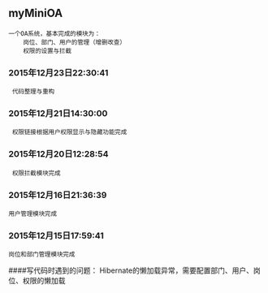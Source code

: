 ## myMiniOA
    一个OA系统，基本完成的模块为：
        岗位、部门、用户的管理（增删改查）
        权限的设置与拦截

### 2015年12月23日22:30:41
     代码整理与重构   
      
### 2015年12月21日14:30:00
     权限链接根据用户权限显示与隐藏功能完成
     
### 2015年12月20日12:28:54
     权限拦截模块完成
         
### 2015年12月16日21:36:39
    用户管理模块完成
     
### 2015年12月15日17:59:41
    岗位和部门管理模块完成
    
    
####写代码时遇到的问题：
    Hibernate的懒加载异常，需要配置部门、用户、岗位、权限的懒加载
    